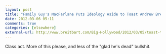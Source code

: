 ```yaml
---
layout: post  
title: "Family Guy's MacFarlane Puts Ideology Aside to Toast Andrew Breitbart"  
date: 2012-03-06 05:11  
comments: true  
categories: [elsewhere]
external-url: http://www.breitbart.com/Big-Hollywood/2012/03/05/toast-to-seth-macfarlane-andrew-breitbart-father  
---
```


Class act. More of this please, and less of the "glad he's dead" bullshit.
